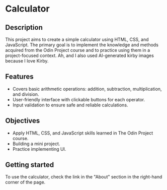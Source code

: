 # Calculator


## Description

This project aims to create a simple calculator using HTML, CSS, and JavaScript. The primary goal is to implement the knowledge and methods acquired from the Odin Project course and to practice using them in a project-focused context. Ah, and I also used AI-generated kirby images because I love Kirby. 

## Features

- Covers basic arithmetic operations: addition, subtraction, multiplication, and division.
- User-friendly interface with clickable buttons for each operator.
- Input validation to ensure safe and reliable calculations. 

## Objectives

- Apply HTML, CSS, and JavaScript skills learned in The Odin Project course.
- Building a mini project.
- Practice implementing UI.

## Getting started

To use the calculator, check the link in the "About" section in the right-hand corner of the page.
